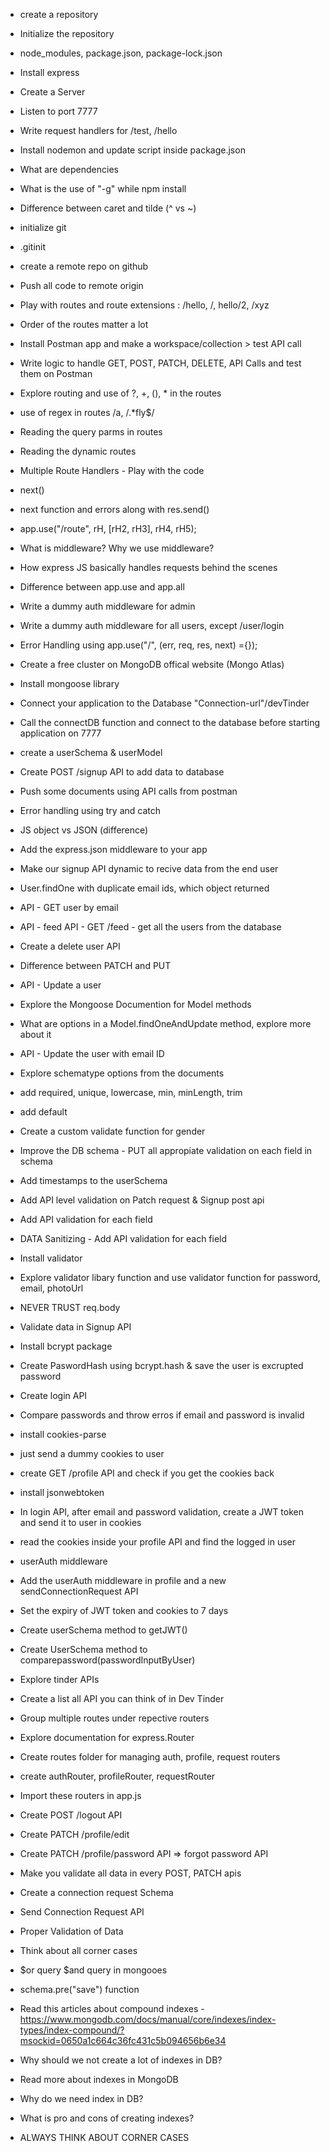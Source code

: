 - create a repository
- Initialize the repository
- node_modules, package.json, package-lock.json
- Install express
- Create a Server
- Listen to port 7777
- Write request handlers for /test, /hello
- Install nodemon and update script inside package.json
- What are dependencies
- What is the use of "-g" while npm install
- Difference between caret and tilde (^ vs ~)


- initialize git
- .gitinit
- create a remote repo on github
- Push all code to remote origin
- Play with routes and route extensions : /hello, /, hello/2, /xyz
- Order of the routes matter a lot
- Install Postman app and make a workspace/collection > test API call
- Write logic to handle GET, POST, PATCH, DELETE, API Calls and test them on Postman
- Explore routing and use of ?, +, (), * in the routes
- use of regex in routes /a, /.*fly$/
- Reading the query parms in routes
- Reading the dynamic routes


- Multiple Route Handlers - Play with the code
- next()
- next function and errors along with res.send()
- app.use("/route", rH, [rH2, rH3], rH4, rH5);
- What is middleware? Why we use middleware?
- How express JS basically handles requests behind the scenes
- Difference between app.use and app.all
- Write a dummy auth middleware for admin
- Write a dummy auth middleware for all users, except /user/login
- Error Handling using app.use("/", (err, req, res, next) ={});


- Create a free cluster on MongoDB offical website (Mongo Atlas)
- Install mongoose library
- Connect your application to the Database "Connection-url"/devTinder
- Call the connectDB function and connect to the database before starting application on 7777
- create a userSchema & userModel
- Create POST /signup API to add data to database
- Push some documents using API calls from postman
- Error handling using try and catch

- JS object vs JSON (difference)
- Add the express.json middleware to your app
- Make our signup API dynamic to recive data from the end user
- User.findOne with duplicate email ids, which object returned
- API - GET user by email
- API - feed API - GET /feed - get all the users from the database
- Create a delete user API
- Difference between PATCH and PUT
- API - Update a user
- Explore the Mongoose Documention for Model methods
- What are options in a Model.findOneAndUpdate method, explore more about it
- API - Update the user with email ID




- Explore schematype options from the documents
- add required, unique, lowercase, min, minLength, trim
- add default
- Create a custom validate function for gender
- Improve the DB schema - PUT all appropiate validation on each field in schema
- Add timestamps to the userSchema
- Add API level validation on Patch request & Signup post api
- Add API validation for each field
- DATA Sanitizing - Add API validation for each field
- Install validator
- Explore validator libary function and use validator function for password, email, photoUrl
- NEVER TRUST req.body


- Validate data in Signup API
- Install bcrypt package
- Create PaswordHash using bcrypt.hash & save the user is excrupted password
- Create login API
- Compare passwords and throw erros if email and password is invalid


- install cookies-parse
- just send a dummy cookies to user
- create GET /profile API and check if you get the cookies back
- install jsonwebtoken
- In login API, after email and password validation, create a JWT token and send it to user in cookies
- read the cookies inside your profile API and find the logged in user
- userAuth middleware
- Add the userAuth middleware in profile and a new sendConnectionRequest API
- Set the expiry of JWT token and cookies to 7 days
- Create userSchema method to getJWT()
- Create UserSchema method to comparepassword(passwordInputByUser)


- Explore tinder APIs
- Create a list all API you can think of in Dev Tinder
- Group multiple routes under repective routers
- Explore documentation for express.Router
- Create routes folder for managing auth, profile, request routers
- create authRouter, profileRouter, requestRouter
- Import these routers in app.js
- Create POST /logout API
- Create PATCH /profile/edit
- Create PATCH /profile/password API => forgot password API
- Make you validate all data in every POST, PATCH apis

- Create a connection request Schema
- Send Connection Request API
- Proper Validation of Data
- Think about all corner cases
- $or query $and query in mongooes 
- schema.pre("save") function 
- Read this articles about compound indexes - https://www.mongodb.com/docs/manual/core/indexes/index-types/index-compound/?msockid=0650a1c664c36fc431c5b094656b6e34
- Why should we not create a lot of indexes in DB?
- Read more about indexes in MongoDB
- Why do we need index in DB?
- What is pro and cons of creating indexes?
- ALWAYS THINK ABOUT CORNER CASES



